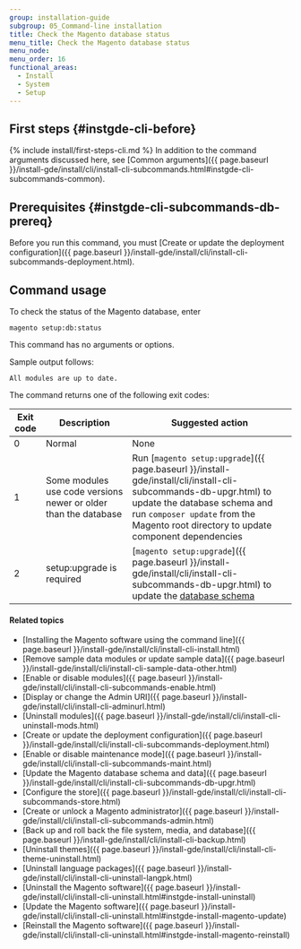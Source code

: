 ```yaml
---
group: installation-guide
subgroup: 05_Command-line installation
title: Check the Magento database status
menu_title: Check the Magento database status
menu_node:
menu_order: 16
functional_areas:
  - Install
  - System
  - Setup
---
```


## First steps {#instgde-cli-before}
{% include install/first-steps-cli.md %}
In addition to the command arguments discussed here, see [Common arguments]({{ page.baseurl }}/install-gde/install/cli/install-cli-subcommands.html#instgde-cli-subcommands-common).

## Prerequisites {#instgde-cli-subcommands-db-prereq}

Before you run this command, you must [Create or update the deployment configuration]({{ page.baseurl }}/install-gde/install/cli/install-cli-subcommands-deployment.html).

## Command usage

To check the status of the Magento database, enter

	magento setup:db:status

This command has no arguments or options.

Sample output follows:

	All modules are up to date.

The command returns one of the following exit codes:

Exit code  | Description | Suggested action
|--------------|--------------|--------------|
 0 | Normal | None |
 1 | Some modules use code versions newer or older than the database | Run [`magento setup:upgrade`]({{ page.baseurl }}/install-gde/install/cli/install-cli-subcommands-db-upgr.html) to update the database schema and run `composer update` from the Magento root directory to update component dependencies |
 2 | setup:upgrade is required | [`magento setup:upgrade`]({{ page.baseurl }}/install-gde/install/cli/install-cli-subcommands-db-upgr.html) to update the [database schema](https://glossary.magento.com/database-schema) |

#### Related topics

*	[Installing the Magento software using the command line]({{ page.baseurl }}/install-gde/install/cli/install-cli-install.html)
*	[Remove sample data modules or update sample data]({{ page.baseurl }}/install-gde/install/cli/install-cli-sample-data-other.html)
*	[Enable or disable modules]({{ page.baseurl }}/install-gde/install/cli/install-cli-subcommands-enable.html)
*	[Display or change the Admin URI]({{ page.baseurl }}/install-gde/install/cli/install-cli-adminurl.html)
*	[Uninstall modules]({{ page.baseurl }}/install-gde/install/cli/install-cli-uninstall-mods.html)
*	[Create or update the deployment configuration]({{ page.baseurl }}/install-gde/install/cli/install-cli-subcommands-deployment.html)
*	[Enable or disable maintenance mode]({{ page.baseurl }}/install-gde/install/cli/install-cli-subcommands-maint.html)
*	[Update the Magento database schema and data]({{ page.baseurl }}/install-gde/install/cli/install-cli-subcommands-db-upgr.html)
*	[Configure the store]({{ page.baseurl }}/install-gde/install/cli/install-cli-subcommands-store.html)
*	[Create or unlock a Magento administrator]({{ page.baseurl }}/install-gde/install/cli/install-cli-subcommands-admin.html)
*	[Back up and roll back the file system, media, and database]({{ page.baseurl }}/install-gde/install/cli/install-cli-backup.html)
*	[Uninstall themes]({{ page.baseurl }}/install-gde/install/cli/install-cli-theme-uninstall.html)
*	[Uninstall language packages]({{ page.baseurl }}/install-gde/install/cli/install-cli-uninstall-langpk.html)
*	[Uninstall the Magento software]({{ page.baseurl }}/install-gde/install/cli/install-cli-uninstall.html#instgde-install-uninstall)
*	[Update the Magento software]({{ page.baseurl }}/install-gde/install/cli/install-cli-uninstall.html#instgde-install-magento-update)
*	[Reinstall the Magento software]({{ page.baseurl }}/install-gde/install/cli/install-cli-uninstall.html#instgde-install-magento-reinstall)
